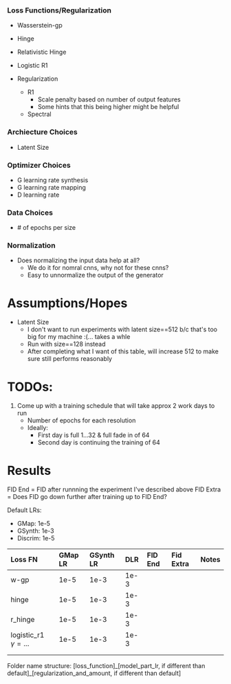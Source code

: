 ### Loss Functions/Regularization
* Wasserstein-gp
* Hinge
* Relativistic Hinge
* Logistic R1

* Regularization
    * R1
      * Scale penalty based on number of output features
      * Some hints that this being higher might be helpful
    * Spectral

### Archiecture Choices
* Latent Size

### Optimizer Choices
* G learning rate synthesis
* G learning rate mapping
* D learning rate

### Data Choices
* \# of epochs per size

### Normalization
* Does normalizing the input data help at all?
  * We do it for nomral cnns, why not for these cnns?
  * Easy to unnormalize the output of the generator

# Assumptions/Hopes
* Latent Size
  * I don't want to run experiments with latent size==512 b/c that's too big for my machine :(... takes a whle
  * Run with size==128 instead
  * After completing what I want of this table, will increase 512 to make sure still performs reasonably

# TODOs:
1. Come up with a training schedule that will take approx 2 work days to run
   * Number of epochs for each resolution
   * Ideally:
     * First day is full 1...32 & full fade in of 64
     * Second day is continuing the training of 64

# Results
FID End = FID after runnning the experiment I've described above
FID Extra = Does FID go down further after training up to FID End?

Default LRs:
* GMap: 1e-5
* GSynth: 1e-3
* Discrim: 1e-5

| Loss FN  | GMap LR  | GSynth LR  | DLR  | FID End | Fid Extra | Notes | 
|:---|:---|:---|:---|:---|:---|:---|
| w-gp |1e-5   |1e-3   |1e-3   |   |   |   |
| hinge |1e-5   |1e-3   |1e-3   |   |   |   |
| r_hinge |1e-5   |1e-3   |1e-3   |   |   |   |
| logistic_r1 $\gamma=...$ |1e-5   |1e-3   |1e-3   |   |   |   |
|   |   |   |   |   |   |   |
|   |   |   |   |   |   |   |
Folder name structure:
[loss_function]\_[model_part_lr, if different than default]\_[regularization_and_amount, if different than default]